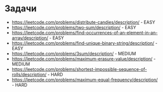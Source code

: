 # Задачи

- https://leetcode.com/problems/distribute-candies/description/ - EASY
- https://leetcode.com/problems/two-sum/description/ - EASY
- https://leetcode.com/problems/find-occurrences-of-an-element-in-an-array/description/ - EASY
- https://leetcode.com/problems/find-unique-binary-string/description/ - EASY
- https://leetcode.com/problems/3sum/description/ - MEDIUM
- https://leetcode.com/problems/maximum-erasure-value/description/ - MEDIUM
- https://leetcode.com/problems/shortest-impossible-sequence-of-rolls/description/ - HARD
- https://leetcode.com/problems/maximum-equal-frequency/description/ - HARD